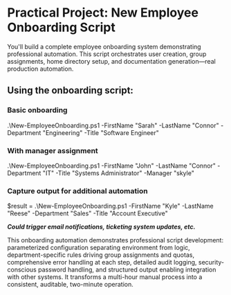 # Practical Project: New Employee Onboarding Script
You'll build a complete employee onboarding system demonstrating professional automation. This script orchestrates user creation, group assignments, home directory setup, and documentation generation—real production automation.


## Using the onboarding script:
### Basic onboarding
.\New-EmployeeOnboarding.ps1 -FirstName "Sarah" -LastName "Connor" -Department "Engineering" -Title "Software Engineer"

### With manager assignment
.\New-EmployeeOnboarding.ps1 -FirstName "John" -LastName "Connor" -Department "IT" -Title "Systems Administrator" -Manager "skyle"

### Capture output for additional automation
$result = .\New-EmployeeOnboarding.ps1 -FirstName "Kyle" -LastName "Reese" -Department "Sales" -Title "Account Executive"

***Could trigger email notifications, ticketing system updates, etc.***

This onboarding automation demonstrates professional script development: parameterized configuration separating environment from logic, department-specific rules driving group assignments and quotas, comprehensive error handling at each step, detailed audit logging, security-conscious password handling, and structured output enabling integration with other systems. It transforms a multi-hour manual process into a consistent, auditable, two-minute operation.

